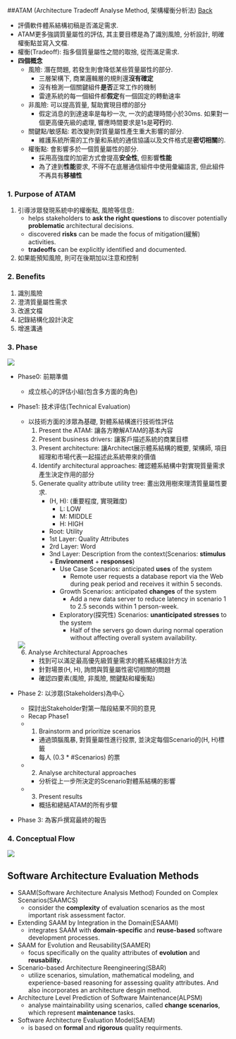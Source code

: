 ##ATAM (Architecture Tradeoff Analyse Method, 架構權衡分析法) [Back](./../Architecture.md)
- 評價軟件體系結構初稿是否滿足需求.
- ATAM更多強調質量屬性的評估, 其主要目標是為了識別風險, 分析設計, 明確權衡點並寫入文檔.
- 權衡(Tradeoff): 指多個質量屬性之間的取捨, 從而滿足需求.
- **四個概念**
	- 風險: 潛在問題, 若發生則會降低某些質量屬性的部分.
		- 三層架構下, 商業邏輯層的規則還**沒有確定**
		- 沒有檢測一個關鍵組件**是否**正常工作的機制
		- 雷達系統的每一個組件都**假定**有一個固定的轉動速率
	- 非風險: 可以提高質量, 幫助實現目標的部分
		- 假定消息的到達速率是每秒一次, 一次的處理時間小於30ms. 如果對一個更高優先級的處理, 響應時間要求是1s是**可行**的.
	- 關鍵點/敏感點: 若改變則對質量屬性產生重大影響的部分.
		- 維護系統所需的工作量和系統的通信協議以及文件格式是**密切相關**的.
	- 權衡點: 會影響多於一個質量屬性的部分.
		- 採用高強度的加密方式會提高**安全性**, 但影響**性能**
		- 為了達到**性能**要求, 不得不在底層通信組件中使用彙編語言, 但此組件不再具有**移植性**

### 1. Purpose of ATAM
1. 引導涉眾發現系統中的權衡點, 風險等信息:
	- helps stakeholders to **ask the right questions** to discover potentially **problematic** architectural decisions.
	- discovered **risks** can be made the focus of mitigation(緩解) activities.
	- **tradeoffs** can be explicitly identified and documented.
2. 如果能預知風險, 則可在後期加以注意和控制

### 2. Benefits

1. 識別風險
2. 澄清質量屬性需求
3. 改進文檔
4. 記錄結構化設計決定
5. 增進溝通

### 3. Phase

<img src="./phases.png">

- Phase0: 前期準備
	- 成立核心的評估小組(包含多方面的角色)
- Phase1: 技术评估(Technical Evaluation)
	- 以技術方面的涉眾為基礎, 對體系結構進行技術性評估
    	1. Present the ATAM: 讓各方瞭解ATAM的基本內容
    	2. Present business drivers: 讓客戶描述系統的商業目標
    	3. Present architecture: 讓Architect展示體系結構的概要, 架構師, 項目經理和市場代表一起描述此系統帶來的價值
    	4. Identify architectural approaches: 確認體系結構中對實現質量需求產生決定作用的部分
    	5. Generate quality attribute utility tree: 畫出效用樹來理清質量屬性要求.
    		- (H, H): (重要程度, 實現難度)
    			- L: LOW
    			- M: MIDDLE
    			- H: HIGH
    		- Root: Utility
    		- 1st Layer: Quality Attributes
    		- 2rd Layer: Word
    		- 3nd Layer: Description from the context(Scenarios: **stimulus** + **Environment** + **responses**)
    			- Use Case Scenarios: anticipated **uses** of the system
    				- Remote user requests a database report via the Web during peak period and receives it within 5 seconds.
    			- Growth Scenarios: anticipated **changes** of the system
    				- Add a new data server to reduce latency in scenario 1 to 2.5 seconds within 1 person-week.
    			- Exploratory(探究性) Scenarios: **unanticipated stresses** to the system
    				- Half of the servers go down during normal operation without affecting overall system availability.

	<img src="./utility_tree.png">

	6. Analyse Architectural Approaches
		- 找到可以滿足最高優先級質量需求的體系結構設計方法
		- 針對場景(H, H), 詢問與質量屬性密切相關的問題
		- 確認四要素(風險, 非風險, 關鍵點和權衡點)

- Phase 2: 以涉眾(Stakeholders)為中心
	- 探討出Stakeholder對第一階段結果不同的意見
	- Recap Phase1
	- 1. Brainstorm and prioritize scenarios
		- 通過頭腦風暴, 對質量屬性進行投票, 並決定每個Scenario的(H, H)標籤
		- 每人 (0.3 * #Scenarios) 的票
	- 2. Analyse architectural approaches
		- 分析從上一步所決定的Scenario對體系結構的影響
	- 3. Present results
		- 概括和總結ATAM的所有步驟
- Phase 3: 為客戶撰寫最終的報告

### 4. Conceptual Flow

<img src="./conceptual_flow.png">

## Software Architecture Evaluation Methods

- SAAM(Software Architecture Analysis Method) Founded on Complex Scenarios(SAAMCS)
	- consider the **complexity** of evaluation scenarios as the most important risk assessment factor.
- Extending SAAM by Integration in the Domain(ESAAMI)
	- integrates SAAM with **domain-specific** and **reuse-based** software development processes.
- SAAM for Evolution and Reusability(SAAMER)
	- focus specifically on the quality attributes of **evolution** and **reusability**.
- Scenario-based Architecture Reengineering(SBAR)
	- utilize scenarios, simulation, mathematical modeling, and experience-based reasoning for assessing quality attributes. And also incorporates an architecture desgin method.
- Architecture Level Prediction of Software Maintenance(ALPSM)
	- analyse maintainability using scenarios, called **change scenarios**, which represent **maintenance** tasks.
- Software Architecture Evaluation Model(SAEM)
	- is based on **formal** and **rigorous** quality requirments.
